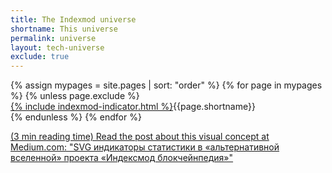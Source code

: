 ```yaml
---
title: The Indexmod universe
shortname: This universe
permalink: universe
layout: tech-universe
exclude: true
---
```


<wrap>
{% assign mypages = site.pages | sort: "order" %} {% for page in mypages %}
{% unless page.exclude %}

<div class="tooltip"><a href="{{ page.permalink | absolute_url }}">{% include indexmod-indicator.html %}</a><span class="tooltiptext">{{page.shortname}}</span></div>
 {% endunless %}
 {% endfor %}
</wrap>

[(3 min reading time) Read the post about this visual concept at Medium.com: "SVG индикаторы статистики в «альтернативной вселенной» проекта «Индексмод блокчейнпедия»"](https://medium.com/@andreideinichenko/svg-индикаторы-статистики-в-альтернативной-вселенной-проекта-индексмод-блокчейнпедия-325dc5cf3c1b)
